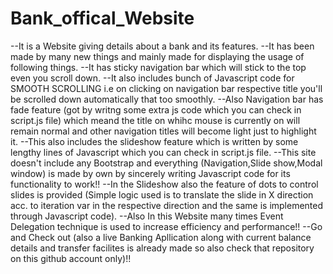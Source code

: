 # Bank_offical_Website

--It is a Website giving details about a bank and its features.
--It has been made by many new things and mainly made for displaying the usage of following things.
--It has sticky navigation bar which will stick to the top even you scroll down.
--It also includes bunch of Javascript code for SMOOTH SCROLLING i.e on clicking on navigation bar respective title you'll be scrolled down automatically that too smoothly.
--Also Navigation bar has fade feature (got by writng some extra js code which you can check in script.js file) which meand the title on whihc mouse is currently on will remain normal and other navigation titles will become light just to highlight it.
--This also includes the slideshow feature which is written by some lengthy lines of Javascript which you can check in script.js file.
--This site doesn't include any Bootstrap and everything (Navigation,Slide show,Modal window) is made by own by sincerely writing Javascript code for its functionality to work!!
--In the Slideshow also the feature of dots to control slides is provided (Simple logic used is to translate the slide in X direction acc. to iteration var in the respective direction and the same is implemented through Javascript code).
--Also In this Website many times Event Delegation technique is used to increase efficiency and performance!!
--Go and Check out (also a live Banking Apllication along with current balance details and transfer facilites is already made so also check that repository on this github account only)!!
